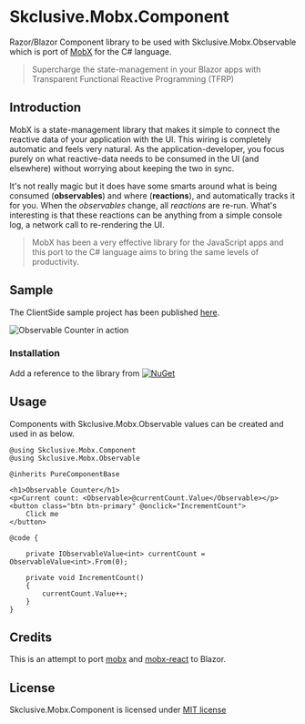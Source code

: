 Skclusive.Mobx.Component
=============================

Razor/Blazor Component library to be used with Skclusive.Mobx.Observable which is port of [MobX](https://github.com/mobxjs/mobx) for the C# language.

> Supercharge the state-management in your Blazor apps with Transparent Functional Reactive Programming (TFRP)

## Introduction

MobX is a state-management library that makes it simple to connect the
reactive data of your application with the UI. This wiring is completely automatic
and feels very natural. As the application-developer, you focus purely on what reactive-data
needs to be consumed in the UI (and elsewhere) without worrying about keeping the two
in sync.

It's not really magic but it does have some smarts around what is being consumed (**observables**)
and where (**reactions**), and automatically tracks it for you. When the _observables_
change, all _reactions_ are re-run. What's interesting is that these reactions can be anything from a simple
console log, a network call to re-rendering the UI.

> MobX has been a very effective library for the JavaScript
> apps and this port to the C# language aims to bring the same levels of productivity.

## Sample

The ClientSide sample project has been published [here](https://skclusive.github.io/Skclusive.Mobx.Component/).

![Observable Counter in action](images/counter.gif)

### Installation

Add a reference to the library from [![NuGet](https://img.shields.io/nuget/v/Skclusive.Mobx.Component.svg)](https://www.nuget.org/packages/Skclusive.Mobx.Component/)


## Usage

Components with Skclusive.Mobx.Observable values can be created and used in as below.

```razor
@using Skclusive.Mobx.Component
@using Skclusive.Mobx.Observable

@inherits PureComponentBase

<h1>Observable Counter</h1>
<p>Current count: <Observable>@currentCount.Value</Observable></p>
<button class="btn btn-primary" @onclick="IncrementCount">
    Click me
</button>

@code {

    private IObservableValue<int> currentCount = ObservableValue<int>.From(0);

    private void IncrementCount()
    {
        currentCount.Value++;
    }
}

```

## Credits

This is an attempt to port [mobx](https://github.com/mobxjs/mobx) and [mobx-react](https://github.com/mobxjs/mobx-react) to Blazor.

## License

Skclusive.Mobx.Component is licensed under [MIT license](http://www.opensource.org/licenses/mit-license.php)
